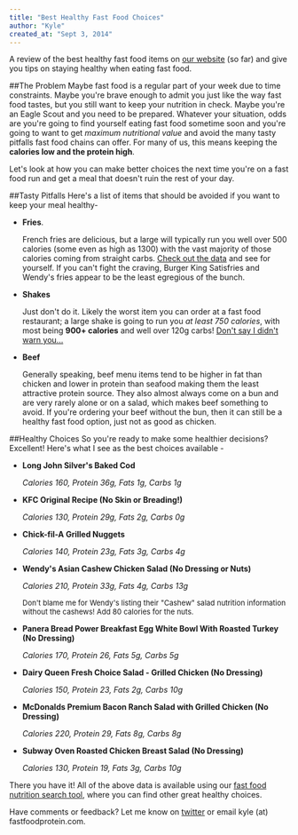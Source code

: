 ```yaml
---
title: "Best Healthy Fast Food Choices"
author: "Kyle"
created_at: "Sept 3, 2014"
---
```


A review of the best healthy fast food items on [our website](http://www.fastfoodprotein.com/search) (so far) and give you tips on staying healthy when eating fast food.

<!--more-->

##The Problem
Maybe fast food is a regular part of your week due to time constraints. Maybe you're brave enough to admit you just like the way fast food tastes, but you still want to keep your nutrition in check. Maybe you're an Eagle Scout and you need to be prepared. Whatever your situation, odds are you're going to find yourself eating fast food sometime soon and you're going to want to get *maximum nutritional value* and avoid the many tasty pitfalls fast food chains can offer. For many of us, this means keeping the **calories low and the protein high**.

Let's look at how you can make better choices the next time you're on a fast food run and get a meal that doesn't ruin the rest of your day.

##Tasty Pitfalls
Here's a list of items that should be avoided if you want to keep your meal healthy-

* **Fries**. 

	French fries are delicious, but a large will typically run you well over 500 calories (some even as high as 1300) with the vast majority of those calories coming from straight carbs. <a href="http://www.fastfoodprotein.com/search?company_list%5Blist%5D%5B%5D=&food_name=fries&protein=&max_cals=&max_carbs=&max_fat=&search=Compare" target="_blank">Check out the data</a> and see for yourself. If you can't fight the craving, Burger King Satisfries and Wendy's fries appear to be the least egregious of the bunch.
	
* **Shakes**

	Just don't do it. Likely the worst item you can order at a fast food restaurant; a large shake is going to run you *at least 750 calories*, with most being **900+ calories** and well over 120g carbs! <a href="http://www.fastfoodprotein.com/search?company_list%5Blist%5D%5B%5D=&food_name=shake&protein=&max_cals=&max_carbs=&max_fat=&search=Compare" target="_blank">Don't say I didn't warn you...</a>
	
* **Beef**

	Generally speaking, beef menu items tend to be higher in fat than chicken and lower in protein than seafood making them the least attractive protein source. They also almost always come on a bun and are very rarely alone or on a salad, which makes beef something to avoid. If you're ordering your beef without the bun, then it can still be a healthy fast food option, just not as good as chicken.
	
##Healthy Choices
So you're ready to make some healthier decisions? Excellent! Here's what I see as the best choices available -

* **Long John Silver's Baked Cod**

	*Calories 160, Protein 36g, Fats 1g, Carbs 1g*

* **KFC Original Recipe (No Skin or Breading!)**

	*Calories 130, Protein 29g, Fats 2g, Carbs 0g*
	
* **Chick-fil-A Grilled Nuggets**

	*Calories 140, Protein 23g, Fats 3g, Carbs 4g*

* **Wendy's Asian Cashew Chicken Salad (No Dressing or Nuts)**

	*Calories 210, Protein 33g, Fats 4g, Carbs 13g* 
	
	<font size="2">Don't blame me for Wendy's listing their "Cashew" salad nutrition information without the cashews! Add 80 calories for the nuts.</font>

* **Panera Bread Power Breakfast Egg White Bowl With Roasted Turkey (No Dressing)**

	*Calories 170, Protein 26, Fats 5g, Carbs 5g* 

* **Dairy Queen Fresh Choice Salad - Grilled Chicken (No Dressing)**

	*Calories 150, Protein 23, Fats 2g, Carbs 10g* 
	
* **McDonalds Premium Bacon Ranch Salad with Grilled Chicken (No Dressing)**

	*Calories 220, Protein 29, Fats 8g, Carbs 8g* 
	
* **Subway Oven Roasted Chicken Breast Salad (No Dressing)**

	*Calories 130, Protein 19, Fats 3g, Carbs 10g* 
	
	
There you have it! All of the above data is available using our [fast food nutrition search tool](http://www.fastfoodprotein.com/search), where you can find other great healthy choices.

Have comments or feedback? Let me know on [twitter](https://twitter.com/FastFoodProtein) or email kyle (at) fastfoodprotein.com.
